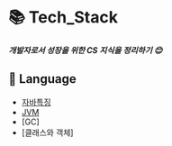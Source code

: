 # 📚 Tech_Stack

##### 개발자로서 성장을 위한 CS 지식을 정리하기 :blush:

## 📘 Language
* [자바특징](./JAVA/java.md)
* [JVM](./JAVA/jvm.md)
* [GC]
* [클래스와 객체]
